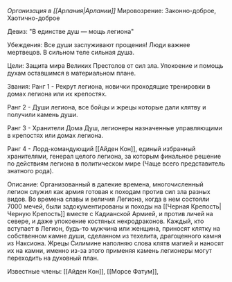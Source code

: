 *Организация в [[Арлания|Арлании]]*
Мировозрение: Законно-доброе, Хаотично-доброе

Девиз: "В единстве душ — мощь легиона"

Убеждения: 
	 Все души заслуживают прощения!
	 Люди важнее мертвецов.
	 В сильном теле сильная душа.
 
Цели: Защита мира Великих Престолов от сил зла. Упокоение и помощь духам оставшимся в материальном плане.

Звания: 
Ранг 1 - Рекрут легиона, новички проходящие тренировки в домах легиона или их крепостях.

Ранг 2 - Души легиона, все бойцы и жрецы которые дали клятву и получили камень души.

Ранг 3 - Хранители Дома Душ, легионеры назначенные управляющими в крепостях или домах легиона. 

Ранг 4 - Лорд-командующий [[Айден Кон]], единый избранный хранителями, генерал целого легиона, за которым финальное решение по действиям легиона в политическом мире (Чаще всего представитель знатного рода).

Описание: Организованный в далекие времена, многочисленный легион служил как армия готовая к походам против сил зла разных видов. Во времена славы и величия Легиона, когда в нем состояли 7000 мечей, были задокументированы и походы на [[Черная Крепость|Черную Крепость]] вместе с Кадианской Армией, и против личей на севере, и даже упокоение костяных некродраконов. Каждый, кто вступает в Легион, будь-то мужчина или женщина, приносят клятку на собственном камне души, сделанном из техелита, драгоценного камня из Наксиона. Жрецы Силимине наполняю слова клятв магией и наносят их на камни, именно из-за этого применяя камень легионеры могут переходить на духовный план. 

Известные члены: [[Айден Кон]], [[Морсе Фатум]], 